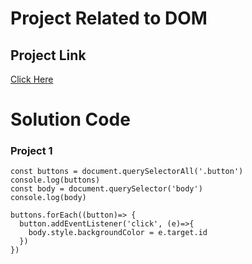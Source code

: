 # Project Related to DOM

## Project Link

[Click Here](https://stackblitz.com/edit/dom-project-chaiaurcode?file=index.html)

# Solution Code

### Project 1

```
const buttons = document.querySelectorAll('.button')
console.log(buttons)
const body = document.querySelector('body')
console.log(body)

buttons.forEach((button)=> {
  button.addEventListener('click', (e)=>{
    body.style.backgroundColor = e.target.id
  })
})
```